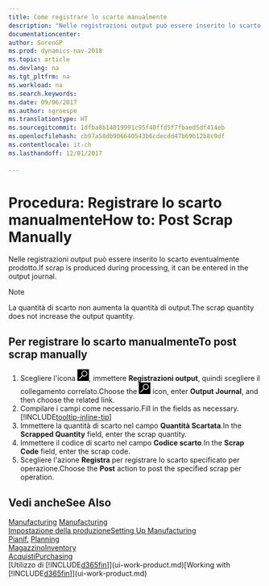 ```yaml
---
title: Come registrare lo scarto manualmente
description: "Nelle registrazioni output può essere inserito lo scarto eventualmente prodotto. Si noti che la quantità di scarto non va ad aumentare la quantità di output."
documentationcenter: 
author: SorenGP
ms.prod: dynamics-nav-2018
ms.topic: article
ms.devlang: na
ms.tgt_pltfrm: na
ms.workload: na
ms.search.keywords: 
ms.date: 09/06/2017
ms.author: sgroespe
ms.translationtype: HT
ms.sourcegitcommit: 1dfba8b14019991c95f40ffd5f7fbaed5df414eb
ms.openlocfilehash: cb97a58db906640543b6cdecdd47b69b12b8c9df
ms.contentlocale: it-ch
ms.lasthandoff: 12/01/2017

---
```

# <a name="how-to-post-scrap-manually"></a><span data-ttu-id="419a1-104">Procedura: Registrare lo scarto manualmente</span><span class="sxs-lookup"><span data-stu-id="419a1-104">How to: Post Scrap Manually</span></span>
<span data-ttu-id="419a1-105">Nelle registrazioni output può essere inserito lo scarto eventualmente prodotto.</span><span class="sxs-lookup"><span data-stu-id="419a1-105">If scrap is produced during processing, it can be entered in the output journal.</span></span> 

> [!NOTE]
> <span data-ttu-id="419a1-106">La quantità di scarto non aumenta la quantità di output.</span><span class="sxs-lookup"><span data-stu-id="419a1-106">The scrap quantity does not increase the output quantity.</span></span>  

## <a name="to-post-scrap-manually"></a><span data-ttu-id="419a1-107">Per registrare lo scarto manualmente</span><span class="sxs-lookup"><span data-stu-id="419a1-107">To post scrap manually</span></span>  
1. <span data-ttu-id="419a1-108">Scegliere l'icona ![Cerca pagina o report](media/ui-search/search_small.png "icona Cerca pagina o report"), immettere **Registrazioni output**, quindi scegliere il collegamento correlato.</span><span class="sxs-lookup"><span data-stu-id="419a1-108">Choose the ![Search for Page or Report](media/ui-search/search_small.png "Search for Page or Report icon") icon, enter **Output Journal**, and then choose the related link.</span></span>  
2. <span data-ttu-id="419a1-109">Compilare i campi come necessario.</span><span class="sxs-lookup"><span data-stu-id="419a1-109">Fill in the fields as necessary.</span></span> [!INCLUDE[tooltip-inline-tip](includes/tooltip-inline-tip_md.md)]  
3. <span data-ttu-id="419a1-110">Immettere la quantità di scarto nel campo **Quantità Scartata**.</span><span class="sxs-lookup"><span data-stu-id="419a1-110">In the **Scrapped Quantity** field, enter the scrap quantity.</span></span>  
4. <span data-ttu-id="419a1-111">Immettere il codice di scarto nel campo **Codice scarto**.</span><span class="sxs-lookup"><span data-stu-id="419a1-111">In the **Scrap Code** field, enter the scrap code.</span></span>  
5. <span data-ttu-id="419a1-112">Scegliere l'azione **Registra** per registrare lo scarto specificato per operazione.</span><span class="sxs-lookup"><span data-stu-id="419a1-112">Choose the **Post** action to post the specified scrap per operation.</span></span>  

## <a name="see-also"></a><span data-ttu-id="419a1-113">Vedi anche</span><span class="sxs-lookup"><span data-stu-id="419a1-113">See Also</span></span>  
<span data-ttu-id="419a1-114">[Manufacturing](production-manage-manufacturing.md)  </span><span class="sxs-lookup"><span data-stu-id="419a1-114">[Manufacturing](production-manage-manufacturing.md)  </span></span>  
[<span data-ttu-id="419a1-115">Impostazione della produzione</span><span class="sxs-lookup"><span data-stu-id="419a1-115">Setting Up Manufacturing</span></span>](production-configure-production-processes.md)  
<span data-ttu-id="419a1-116">[Pianif.](production-planning.md)    </span><span class="sxs-lookup"><span data-stu-id="419a1-116">[Planning](production-planning.md)    </span></span>  
[<span data-ttu-id="419a1-117">Magazzino</span><span class="sxs-lookup"><span data-stu-id="419a1-117">Inventory</span></span>](inventory-manage-inventory.md)  
[<span data-ttu-id="419a1-118">Acquisti</span><span class="sxs-lookup"><span data-stu-id="419a1-118">Purchasing</span></span>](purchasing-manage-purchasing.md)  
<span data-ttu-id="419a1-119">[Utilizzo di [!INCLUDE[d365fin](includes/d365fin_md.md)]](ui-work-product.md)</span><span class="sxs-lookup"><span data-stu-id="419a1-119">[Working with [!INCLUDE[d365fin](includes/d365fin_md.md)]](ui-work-product.md)</span></span>

